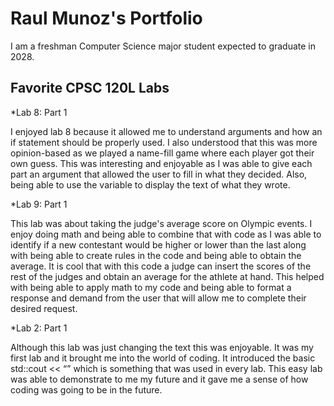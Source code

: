 # Raul Munoz's Portfolio

I am a freshman Computer Science major student expected to graduate in 2028.

## Favorite CPSC 120L Labs

*Lab 8: Part 1

  I enjoyed lab 8 because it allowed me to understand arguments and how an if statement should be properly used. I also understood that this was more opinion-based as we played a name-fill game where each player got their own guess. This was interesting and enjoyable as I was able to give each part an argument that allowed the user to fill in what they decided. Also, being able to use the variable to display the text of what they wrote. 

*Lab 9: Part 1

  This lab was about taking the judge's average score on Olympic events. I enjoy doing math and being able to combine that with code as I was able to identify if a new contestant would be higher or lower than the last along with being able to create rules in the code and being able to obtain the average. It is cool that with this code a judge can insert the scores of the rest of the judges and obtain an average for the athlete at hand. This helped with being able to apply math to my code and being able to format a response and demand from the user that will allow me to complete their desired request. 

*Lab 2: Part 1

  Although this lab was just changing the text this was enjoyable. It was my first lab and it brought me into the world of coding. It introduced the basic std::cout << “” which is something that was used in every lab. This easy lab was able to demonstrate to me my future and it gave me a sense of how coding was going to be in the future. 
